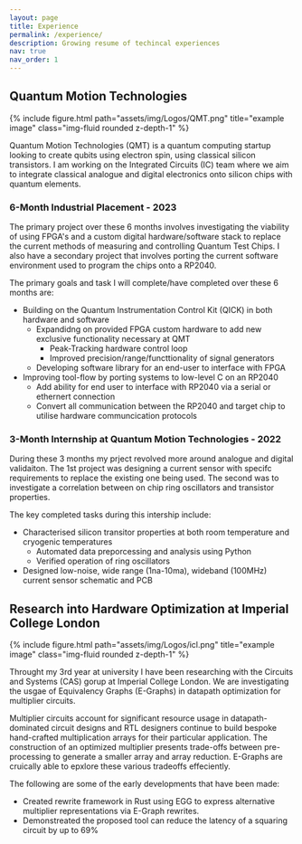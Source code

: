 ```yaml
---
layout: page
title: Experience
permalink: /experience/
description: Growing resume of techincal experiences
nav: true
nav_order: 1
---
```


## Quantum Motion Technologies

<div class="row">
    <div class="col-sm mt-3 mt-md-0">
        {% include figure.html path="assets/img/Logos/QMT.png" title="example image" class="img-fluid rounded z-depth-1" %}
    </div>
</div>

Quantum Motion Technologies (QMT) is a quantum computing startup looking to create qubits using electron spin, using classical silicon transistors. I am working on the Integrated Circuits (IC) team where we aim to integrate classical analogue and digital electronics onto silicon chips with quantum elements.

### 6-Month Industrial Placement - 2023

The primary project over these 6 months involves investigating the viability of using FPGA's and a custom digital hardware/software stack to replace the current methods of measuring and controlling Quantum Test Chips. I also have a secondary project that involves porting the current software environment used to program the chips onto a RP2040.

The primary goals and task I will complete/have completed over these 6 months are:
* Building on the Quantum Instrumentation Control Kit (QICK) in both hardware and software
  - Expandidng on provided FPGA custom hardware to add new exclusive functionality necessary at QMT
    * Peak-Tracking hardware control loop
    * Improved precision/range/functtionality of  signal generators
  - Developing software library for an end-user to interface with FPGA
* Improving tool-flow by porting systems to low-level C on an RP2040
  - Add ability for end user to interface with RP2040 via a serial or ethernert connection
  - Convert all communication between the RP2040 and target chip to utilise hardware communcication protocols

### 3-Month Internship at Quantum Motion Technologies - 2022

During these 3 months my prject revolved more around analogue and digital validaiton. The 1st project was designing a current sensor with specifc requirements to replace the existing one being used. The second was to investigate a correlation between on chip ring oscillators and transistor properties.

The key completed tasks during this intership include:
- Characterised silicon transitor properties at both room temperature and cryogenic temperatures
   * Automated data preporcessing and analysis using Python
   * Verified operation of ring oscillators
- Designed low-noise, wide range (1na-10ma), wideband (100MHz) current sensor schematic and PCB


## Research into Hardware Optimization at Imperial College London 

<div class="row">
    <div class="col-sm mt-3 mt-md-0">
        {% include figure.html path="assets/img/Logos/icl.png" title="example image" class="img-fluid rounded z-depth-1" %}
    </div>
</div>

Throught my 3rd year at university I have been researching with the Circuits and Systems (CAS) gorup at Imperial College London. We are investigating the usgae of Equivalency Graphs (E-Graphs) in datapath optimization for multiplier circuits. 

Multiplier circuits account for significant resource usage in datapath-dominated circuit designs and RTL designers continue to build bespoke hand-crafted multiplication arrays for their particular application. The construction of an optimized multiplier presents trade-offs between pre-processing to generate a smaller array and array reduction. E-Graphs are cruically able to epxlore these various tradeoffs effeciently.

The following are some of the early developments that have been made:
* Created rewrite framework in Rust using EGG to express alternative multiplier representations via E-Graph rewrites.
* Demonstreated the proposed tool can reduce the latency of a squaring circuit by up to 69%

